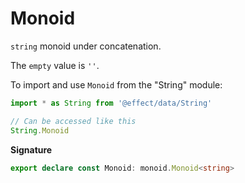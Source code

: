 # Monoid

`string` monoid under concatenation.

The `empty` value is `''`.

To import and use `Monoid` from the "String" module:

```ts
import * as String from '@effect/data/String'

// Can be accessed like this
String.Monoid
```

**Signature**

```ts
export declare const Monoid: monoid.Monoid<string>
```
